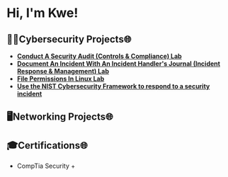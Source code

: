 <h1>Hi, I'm Kwe!

<h2>👨‍💻Cybersecurity Projects🌐</h2>

- <b> [Conduct A Security Audit (Controls & Compliance) Lab](https://github.com/SunGodRah/ConductASecurityAuditLab/blob/main/README.md)</b>
- <b> [Document An Incident With An Incident Handler's Journal (Incident Response & Management) Lab](https://github.com/SunGodRah/DocumentAnIncidentWithAnIncidentHandlersJournalLab/blob/main/README.md) </b>
- <b> [File Permissions In Linux Lab](https://github.com/SunGodRah/FilePermissionsInLinux/blob/main/README.md) </b>
- <b> [Use the NIST Cybersecurity Framework to respond to a security incident](https://github.com/SunGodRah/UseTheNISTCybersecurityFrameworkToRespondToASecurityIncident) </b>

<h2>🖥️Networking Projects🌐</h2>

<h2>🎓Certifications🌐</h2>

- CompTia Security +


<!--
**joshmadakor1/joshmadakor1** is a ✨ _special_ ✨ repository because its `README.md` (this file) appears on your GitHub profile.

Here are some ideas to get you started:

- 🔭 I’m currently working on ...
- 🌱 I’m currently learning ...
- 👯 I’m looking to collaborate on ...
- 🤔 I’m looking for help with ...
- 💬 Ask me about ...
- 📫 How to reach me: ...
- 😄 Pronouns: ...
- ⚡ Fun fact: ...
-->
